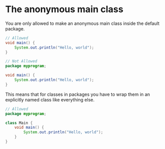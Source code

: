 # The anonymous main class

You are only allowed to make an anonymous main class
inside the default package.

```java
// Allowed
void main() {
    System.out.println("Hello, world");
}
```

```java
// Not Allowed
package myprogram;

void main() {
    System.out.println("Hello, world");
}
```

This means that for classes in packages you have to wrap them in 
an explicitly named class like everything else.

```java
// Allowed
package myprogram;

class Main {
    void main() {
        System.out.println("Hello, world");
    }
}
```